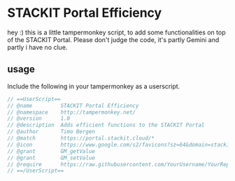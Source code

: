 # STACKIT Portal Efficiency
hey :)
this is a little tampermonkey script, to add some functionalities on top of the STACKIT Portal.
Please don't judge the code, it's partly Gemini and partly i have no clue.

## usage

Include the following in your tampermonkey as a userscript.
```javascript
// ==UserScript==
// @name         STACKIT Portal Efficiency
// @namespace    http://tampermonkey.net/
// @version      1.0
// @description  Adds efficient functions to the STACKIT Portal
// @author       Timo Bergen
// @match        https://portal.stackit.cloud/*
// @icon         https://www.google.com/s2/favicons?sz=64&domain=stackit.cloud
// @grant        GM_getValue
// @grant        GM_setValue
// @require      https://raw.githubusercontent.com/YourUsername/YourRepo/main/stackit-favorites.js
// ==/UserScript==
```
